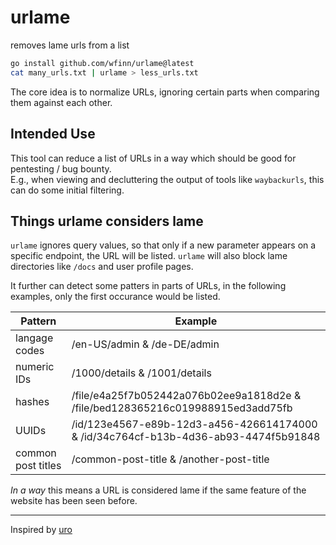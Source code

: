 # urlame

removes lame urls from a list

```sh
go install github.com/wfinn/urlame@latest
cat many_urls.txt | urlame > less_urls.txt
```

The core idea is to normalize URLs, ignoring certain parts when comparing them against each other.

## Intended Use

This tool can reduce a list of URLs in a way which should be good for pentesting / bug bounty.  
E.g., when viewing and decluttering the output of tools like `waybackurls`, this can do some initial filtering.  

## Things urlame considers lame

`urlame` ignores query values, so that only if a new parameter appears on a specific endpoint, the URL will be listed.
`urlame` will also block lame directories like `/docs` and user profile pages.

It further can detect some patters in parts of URLs, in the following examples, only the first occurance would be listed.

| Pattern | Example |
| ------- | ---------- |
| langage codes | /en-US/admin & /de-DE/admin |
| numeric IDs  | /1000/details & /1001/details |
| hashes | /file/e4a25f7b052442a076b02ee9a1818d2e & /file/bed128365216c019988915ed3add75fb |
| UUIDs | /id/123e4567-e89b-12d3-a456-426614174000 & /id/34c764cf-b13b-4d36-ab93-4474f5b91848|
| common post titles | /common-post-title & /another-post-title |

*In a way* this means a URL is considered lame if the same feature of the website has been seen before.

---

Inspired by [uro](https://github.com/s0md3v/uro)
